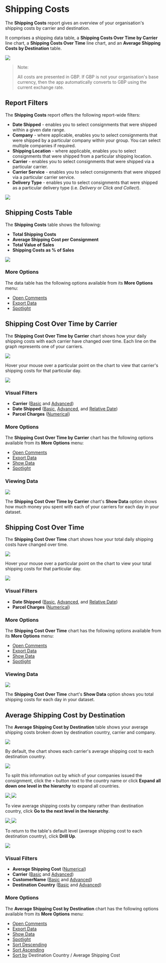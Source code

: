 # Shipping Costs

The **Shipping Costs** report gives an overview of your organisation's shipping costs by carrier and destination. 

It comprises a shipping data table, a **Shipping Costs Over Time by Carrier** line chart, a **Shipping Costs Over Time** line chart, and an **Average Shipping Costs by Destination** table.

<a href="../images/reports/costs.png" target="_blank">
    <img src="../images/reports/costs.png"/>
</a>

> <span class="note-header">Note:</span>
>
> All costs are presented in GBP. If GBP is not your organisation's base currency, then the app automatically converts to GBP using the current exchange rate. 

## Report Filters

The **Shipping Costs** report offers the following report-wide filters:

* **Date Shipped** - enables you to select consignments that were shipped within a given date range.
* **Company** - where applicable, enables you to select consignments that were shipped by a particular company within your group. You can select multiple companies if required.
* **Shipping Location** - where applicable, enables you to select consignments that were shipped from a particular shipping location.
* **Carrier** - enables you to select consignments that were shipped via a particular carrier.
* **Carrier Service** - enables you to select consignments that were shipped via a particular carrier service.
* **Delivery Type** - enables you to select consignments that were shipped as a particular delivery type (i.e. *Delivery* or *Click and Collect*).

<a href="../images/reports/costs-left-filter.png" target="_blank">
    <img src="../images/reports/costs-left-filter.png"/>
</a>

## Shipping Costs Table

The **Shipping Costs** table shows the following:

* **Total Shipping Costs**
* **Average Shipping Cost per Consignment**
* **Total Value of Sales**
* **Shipping Costs as % of Sales**

<a href="../images/reports/costs-table.png" target="_blank">
    <img src="../images/reports/costs-table.png"/>
</a>

### More Options

The data table has the following options available from its **More Options** menu:

* [Open Comments](/reports/filters-options.html#open-comments)
* [Export Data](/reports/filters-options.html#export-data)
* [Spotlight](/reports/filters-options.html#spotlight)

## Shipping Cost Over Time by Carrier

The **Shipping Cost Over Time by Carrier** chart shows how your daily shipping costs with each carrier have changed over time. Each line on the graph represents one of your carriers.

<a href="../images/reports/costs-over-time-carrier.png" target="_blank">
    <img src="../images/reports/costs-over-time-carrier.png"/>
</a>

Hover your mouse over a particular point on the chart to view that carrier's shipping costs for that particular day.

<a href="../images/reports/costs-over-time-carrier-highlight.png" target="_blank">
    <img src="../images/reports/costs-over-time-carrier-highlight.png"/>
</a>

### Visual Filters

* **Carrier** ([Basic](/reports/filters-options.html#using-basic-filters) and [Advanced](/reports/filters-options.html#using-advanced-filters))
* **Date Shipped** ([Basic](/reports/filters-options.html#using-basic-filters), [Advanced](/reports/filters-options.html#using-advanced-filters), and [Relative Date](/reports/filters-options.html#using-relative-date-filters))
* **Parcel Charges** ([Numerical](/reports/filters-options.html#using-numerical-filters))

### More Options

The **Shipping Cost Over Time by Carrier** chart has the following options available from its **More Options** menu:

* [Open Comments](/reports/filters-options.html#open-comments)
* [Export Data](/reports/filters-options.html#export-data)
* [Show Data](/reports/filters-options.html#show-data)
* [Spotlight](/reports/filters-options.html#spotlight)

### Viewing Data

<a href="../images/reports/costs-over-time-carrier-data.png" target="_blank">
    <img src="../images/reports/costs-over-time-carrier-data.png"/>
</a>

The **Shipping Cost Over Time by Carrier** chart's **Show Data** option shows how much money you spent with each of your carriers for each day in your dataset.

## Shipping Cost Over Time

The **Shipping Cost Over Time** chart shows how your total daily shipping costs have changed over time.

<a href="../images/reports/costs-over-time.png" target="_blank">
    <img src="../images/reports/costs-over-time.png"/>
</a>

Hover your mouse over a particular point on the chart to view your total shipping costs for that particular day.

<a href="../images/reports/costs-over-time-highlight.png" target="_blank">
    <img src="../images/reports/costs-over-time-highlight.png"/>
</a>

### Visual Filters

* **Date Shipped** ([Basic](/reports/filters-options.html#using-basic-filters), [Advanced](/reports/filters-options.html#using-advanced-filters), and [Relative Date](/reports/filters-options.html#using-relative-date-filters))
* **Parcel Charges** ([Numerical](/reports/filters-options.html#using-numerical-filters))

### More Options

The **Shipping Cost Over Time** chart has the following options available from its **More Options** menu:

* [Open Comments](/reports/filters-options.html#open-comments)
* [Export Data](/reports/filters-options.html#export-data)
* [Show Data](/reports/filters-options.html#show-data)
* [Spotlight](/reports/filters-options.html#spotlight)

### Viewing Data

<a href="../images/reports/costs-over-time-data.png" target="_blank">
    <img src="../images/reports/costs-over-time-data.png"/>
</a>

The **Shipping Cost Over Time** chart's **Show Data** option shows you total shipping costs for each day in your dataset.

## Average Shipping Cost by Destination

The **Average Shipping Cost by Destination** table shows your average shipping costs broken down by destination country, carrier and company.

<a href="../images/reports/costs-destination.png" target="_blank">
    <img src="../images/reports/costs-destination.png"/>
</a>

By default, the chart shows each carrier's average shipping cost to each destination country. 

<a href="../images/reports/costs-destination-min.png" target="_blank">
    <img src="../images/reports/costs-destination-min.png"/>
</a>

To split this information out by which of your companies issued the consignment, click the `+` button next to the country name or click **Expand all down one level in the hierarchy** to expand all countries.

<a href="../images/reports/costs-destination-expand.png" target="_blank">
    <img src="../images/reports/costs-destination-expand.png"/>
</a>

<a href="../images/reports/costs-destination.png" target="_blank">
    <img src="../images/reports/costs-destination.png"/>
</a>

To view average shipping costs by company rather than destination country, click **Go to the next level in the hierarchy**.

<a href="../images/reports/costs-destination-next-level.png" target="_blank">
    <img src="../images/reports/costs-destination-next-level.png"/>
</a>

<a href="../images/reports/costs-destination-company.png" target="_blank">
    <img src="../images/reports/costs-destination-company.png"/>
</a>

To return to the table's default level (average shipping cost to each destination country), click **Drill Up**. 

<a href="../images/reports/costs-destination-drill-up.png" target="_blank">
    <img src="../images/reports/costs-destination-drill-up.png"/>
</a>

### Visual Filters

* **Average Shipping Cost** ([Numerical](/reports/filters-options.html#using-numerical-filters))
* **Carrier** ([Basic](/reports/filters-options.html#using-basic-filters) and [Advanced](/reports/filters-options.html#using-advanced-filters))
* **CustomerName** ([Basic](/reports/filters-options.html#using-basic-filters) and [Advanced](/reports/filters-options.html#using-advanced-filters))
* **Destination Country** ([Basic](/reports/filters-options.html#using-basic-filters) and [Advanced](/reports/filters-options.html#using-advanced-filters))

### More Options

The **Average Shipping Cost by Destination** chart has the following options available from its **More Options** menu:

* [Open Comments](/reports/filters-options.html#open-comments)
* [Export Data](/reports/filters-options.html#export-data)
* [Show Data](/reports/filters-options.html#show-data)
* [Spotlight](/reports/filters-options.html#spotlight)
* [Sort Descending](/reports/filters-options.html#sort-descending--ascending--sort-by)
* [Sort Ascending](/reports/filters-options.html#sort-descending--ascending--sort-by)
* [Sort by](/reports/filters-options.html#sort-descending--ascending--sort-by) Destination Country / Average Shipping Cost